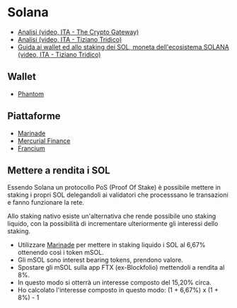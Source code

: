 # Solana

- [Analisi (video, ITA - The Crypto Gateway)](https://youtu.be/azL1q-vAx1M)
- [Analisi (video, ITA - Tiziano Tridico)](https://www.youtube.com/watch?v=GR1D7VrK5oY)
- [Guida ai wallet ed allo staking dei SOL, moneta dell'ecosistema SOLANA (video, ITA - Tiziano Tridico)](https://youtu.be/s-LsJeibIlg)

## Wallet

- [Phantom](https://phantom.app/)

## Piattaforme

- [Marinade](https://marinade.finance/)
- [Mercurial Finance](https://mercurial.finance/)
- [Francium](https://francium.io/)

## Mettere a rendita i SOL

Essendo Solana un protocollo PoS (Proof Of Stake) è possibile mettere in staking i propri SOL delegandoli ai validatori che processsano le transazioni e fanno funzionare la rete.

Allo staking nativo esiste un'alternativa che rende possibile uno staking liquido, con la possibilità di incrementare ulteriormente gli interessi dello staking.

- Utilizzare [Marinade](https://marinade.finance/) per mettere in staking liquido i SOL al 6,67% ottenendo così i token mSOL.
- Gli mSOL sono interest bearing tokens, prendono valore.
- Spostare gli mSOL sulla app FTX (ex-Blockfolio) mettendoli a rendita al 8%.
- In questo modo si otterrà un interesse composto del 15,20% circa.
- Ho calcolato l'interesse composto in questo modo: (1 + 6,67%) x (1 + 8%) - 1
